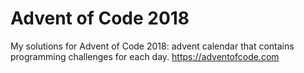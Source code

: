 # Advent of Code 2018

My solutions for Advent of Code 2018: advent calendar that contains programming challenges for each day.
https://adventofcode.com
